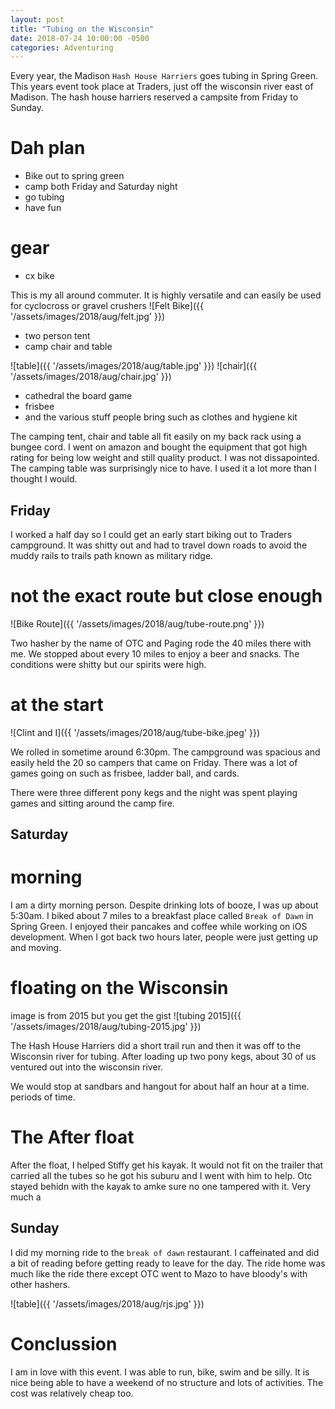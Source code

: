 ```yaml
---
layout: post
title: "Tubing on the Wisconsin"
date: 2018-07-24 10:00:00 -0500
categories: Adventuring
---
```


Every year, the Madison `Hash House Harriers` goes tubing in Spring Green. 
This years event took place at Traders, just off the  wisconsin river east of Madison.
The hash house harriers reserved a campsite from Friday to Sunday.

# Dah plan
- Bike out to spring green
- camp both Friday and Saturday night
- go tubing
- have fun

# gear
- cx bike

This is my all around commuter. It is highly versatile and can easily be used for cyclocross or gravel crushers
![Felt Bike]({{ '/assets/images/2018/aug/felt.jpg' }})

- two person tent
- camp chair and table

![table]({{ '/assets/images/2018/aug/table.jpg' }})
![chair]({{ '/assets/images/2018/aug/chair.jpg' }})

- cathedral the board game
- frisbee
- and the various stuff people bring such as clothes and hygiene kit


The camping tent, chair and table all fit easily on my back rack using a bungee cord. 
I went on amazon and bought the equipment that got high rating for being low weight and still quality product.
I was not dissapointed. 
The camping table was surprisingly nice to have.
I used it a lot more than I thought I would.
 
## Friday

I worked a half day so I could get an early start biking out to Traders campground.
It was shitty out and had to travel down roads to avoid the muddy rails to trails path known as military ridge.

# not the exact route but close enough 
![Bike Route]({{ '/assets/images/2018/aug/tube-route.png' }})

Two hasher by the name of OTC and Paging rode the 40 miles there with me.
We stopped about every  10 miles to enjoy a beer and snacks.
The conditions were shitty but our spirits were high.

# at the start 
![Clint and I]({{ '/assets/images/2018/aug/tube-bike.jpeg' }})

We rolled in sometime around 6:30pm. The campground was spacious and easily held the 20 so campers that came on Friday. 
There was a lot of games going on such as frisbee, ladder ball, and cards.

There were three different pony kegs and the night was spent playing games and sitting around the camp fire.

## Saturday
# morning
I am a dirty morning person.
Despite drinking lots of booze, I was up about 5:30am.
I biked about 7 miles to a breakfast place called `Break of Dawn` in Spring Green.
I enjoyed their pancakes and coffee while working on iOS development.
When I got back two hours later, people were just getting up and moving. 

# floating on the Wisconsin

image is from 2015 but you get the gist
![tubing 2015]({{ '/assets/images/2018/aug/tubing-2015.jpg' }})

The Hash House Harriers did a short trail run and then it was off to the Wisconsin river for tubing.
After loading up two pony kegs, about 30 of us ventured out into the wisconsin river.

We would stop at sandbars and hangout for about half an hour at a time.  periods of time. 

# The After float
After the float, I helped Stiffy get his kayak.
It would not fit on the trailer that carried all the tubes so he got his suburu and I went with him to help.
Otc stayed behidn with the kayak to amke sure no one tampered with it.
Very much a

## Sunday

I did my morning ride to the `break of dawn` restaurant.
I caffeinated and did a bit of reading before getting ready to leave for the day. 
The ride home was much like the ride there except OTC went to Mazo to have bloody's with other hashers.

![table]({{ '/assets/images/2018/aug/rjs.jpg' }})

# Conclussion
I am in love with this event. I was able to run, bike, swim and be silly. 
It is nice being able to have a weekend of no structure and lots of activities.
The cost was relatively cheap too.

 
